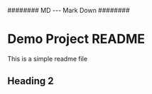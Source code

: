 ######## MD --- Mark Down ########

# Demo Project README 

This is a simple readme file 

## Heading 2